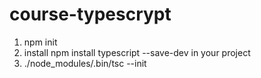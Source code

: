# course-typescrypt

1. npm init
2. install npm install typescript --save-dev in your project
3. ./node_modules/.bin/tsc --init
